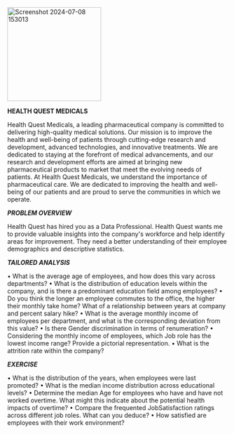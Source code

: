 <img width="214" alt="Screenshot 2024-07-08 153013" src="https://github.com/halimotoye/Dashboard-in-Excel/assets/172057907/a1c3570c-7a16-40fa-bc16-7a1f0e1a2ef6">

**HEALTH QUEST MEDICALS**

Health Quest Medicals, a leading pharmaceutical company is committed to delivering high-quality medical solutions. 
Our mission is to improve the health and well-being of patients through cutting-edge research and development, advanced technologies, and innovative treatments.
We are dedicated to staying at the forefront of medical advancements, and our research and development efforts are aimed at bringing new pharmaceutical products to market that meet the evolving needs of patients.
At Health Quest Medicals, we understand the importance of pharmaceutical care. We are dedicated to improving the health and well-being of our patients and are proud to serve the communities in which we operate.

_**PROBLEM OVERVIEW**_

Health Quest has hired you as a Data Professional. Health Quest wants me to provide valuable insights into the company's workforce and help identify areas for improvement. They need a better understanding of their employee demographics and descriptive statistics.

_**TAILORED ANALYSIS**_

• What is the average age of employees, and how does this vary across departments?
• What is the distribution of education levels within the company, and is there a predominant education field among employees?
• Do you think the longer an employee commutes to the office, the higher their monthly take home?
  What of a relationship between years at company and percent salary hike?
• What is the average monthly income of employees per department, and what is the corresponding deviation from this value?
• Is there Gender discrimination in terms of renumeration?
• Considering the monthly income of employees, which Job role has the lowest income range? Provide a pictorial representation.
• What is the attrition rate within the company?

_**EXERCISE**_

• What is the distribution of the years, when employees were last promoted?
• What is the median income distribution across educational levels?
• Determine the median Age for employees who have and have not worked overtime. What might this indicate about the potential health impacts of overtime?
• Compare the frequented JobSatisfaction ratings across different job roles. What can you deduce?
• How satisfied are employees with their work environment?

